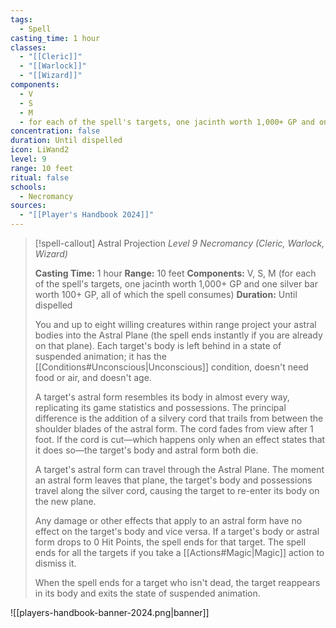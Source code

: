 ```yaml
---
tags:
  - Spell
casting_time: 1 hour
classes:
  - "[[Cleric]]"
  - "[[Warlock]]"
  - "[[Wizard]]"
components:
  - V
  - S
  - M
  - for each of the spell's targets, one jacinth worth 1,000+ GP and one silver bar worth 100+ GP, all of which the spell consumes
concentration: false
duration: Until dispelled
icon: LiWand2
level: 9
range: 10 feet
ritual: false
schools:
  - Necromancy
sources: 
  - "[[Player's Handbook 2024]]"
---
```

>[!spell-callout] Astral Projection
>_Level 9 Necromancy (Cleric, Warlock, Wizard)_
>
>**Casting Time:** 1 hour
>**Range:** 10 feet
>**Components:** V, S, M (for each of the spell's targets, one jacinth worth 1,000+ GP and one silver bar worth 100+ GP, all of which the spell consumes)
>**Duration:** Until dispelled
>
>You and up to eight willing creatures within range project your astral bodies into the Astral Plane (the spell ends instantly if you are already on that plane). Each target's body is left behind in a state of suspended animation; it has the [[Conditions#Unconscious\|Unconscious]] condition, doesn't need food or air, and doesn't age.
>
>A target's astral form resembles its body in almost every way, replicating its game statistics and possessions. The principal difference is the addition of a silvery cord that trails from between the shoulder blades of the astral form. The cord fades from view after 1 foot. If the cord is cut—which happens only when an effect states that it does so—the target's body and astral form both die.
>
>A target's astral form can travel through the Astral Plane. The moment an astral form leaves that plane, the target's body and possessions travel along the silver cord, causing the target to re-enter its body on the new plane.
>
>Any damage or other effects that apply to an astral form have no effect on the target's body and vice versa. If a target's body or astral form drops to 0 Hit Points, the spell ends for that target. The spell ends for all the targets if you take a [[Actions#Magic\|Magic]] action to dismiss it.
>
>When the spell ends for a target who isn't dead, the target reappears in its body and exits the state of suspended animation.


![[players-handbook-banner-2024.png|banner]]